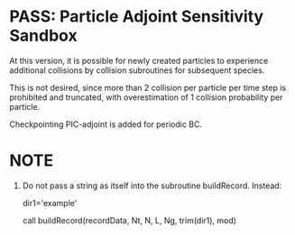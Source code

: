 # PASS: Particle Adjoint Sensitivity Sandbox
At this version, it is possible for newly created particles to experience additional collisions by collision subroutines for subsequent species.

This is not desired, since more than 2 collision per particle per time step is prohibited and truncated, with overestimation of 1 collision probability per particle.

Checkpointing PIC-adjoint is added for periodic BC.

# NOTE
1. Do not pass a string as itself into the subroutine buildRecord. Instead:

	dir1='example'

	call buildRecord(recordData, Nt, N, L, Ng, trim(dir1), mod)
